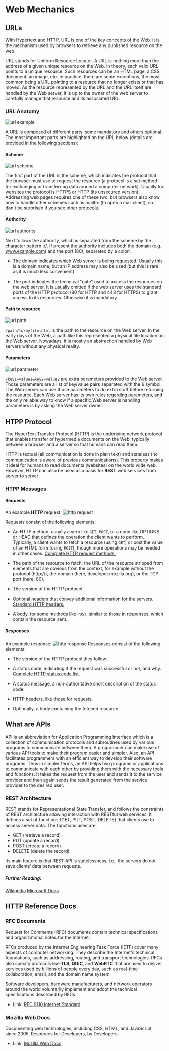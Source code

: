 # Web Mechanics 

## URLs

With Hypertext and HTTP, URL is one of the key concepts of the Web. It is the mechanism used by browsers to retrieve any published resource on the web.

URL stands for Uniform Resource Locator. A URL is nothing more than the address of a given unique resource on the Web. In theory, each valid URL points to a unique resource. Such resources can be an HTML page, a CSS document, an image, etc. In practice, there are some exceptions, the most common being a URL pointing to a resource that no longer exists or that has moved. As the resource represented by the URL and the URL itself are handled by the Web server, it is up to the owner of the web server to carefully manage that resource and its associated URL.

### URL Anatomy

![url example](./Docs/url.png)

A URL is composed of different parts, some mandatory and others optional. The most important parts are highlighted on the URL below (details are provided in the following sections):

#### Scheme

![url scheme](./Docs/url_scheme.png)

The first part of the URL is the scheme, which indicates the protocol that the browser must use to request the resource (a protocol is a set method for exchanging or transferring data around a computer network). Usually for websites the protocol is HTTPS or HTTP (its unsecured version). Addressing web pages requires one of these two, but browsers also know how to handle other schemes such as mailto: (to open a mail client), so don't be surprised if you see other protocols.
#### Authority

![url authority](./Docs/url_authority.png)

Next follows the authority, which is separated from the scheme by the character pattern ://. If present the authority includes both the domain (e.g. www.example.com) and the port (80), separated by a colon:

- The domain indicates which Web server is being requested. Usually this is a domain name, but an IP address may also be used (but this is rare as it is much less convenient).

- The port indicates the technical "gate" used to access the resources on the web server. It is usually omitted if the web server uses the standard ports of the HTTP protocol (80 for HTTP and 443 for HTTPS) to grant access to its resources. Otherwise it is mandatory.

#### Path to resource

![url path](./Docs/url_path.png)

`/path/to/myfile.html` is the path to the resource on the Web server. In the early days of the Web, a path like this represented a physical file location on the Web server. Nowadays, it is mostly an abstraction handled by Web servers without any physical reality.
#### Parameters

![url parameter](./Docs/url_parameter.png)

`?key1=value1&key2=value2` are extra parameters provided to the Web server. Those parameters are a list of key/value pairs separated with the & symbol. The Web server can use those parameters to do extra stuff before returning the resource. Each Web server has its own rules regarding parameters, and the only reliable way to know if a specific Web server is handling parameters is by asking the Web server owner.

## HTPP Protocol

The HyperText Transfer Protocol (HTTP) is the underlying network protocol that enables transfer of hypermedia documents on the Web, typically between a browser and a server so that humans can read them.

HTTP is textual (all communication is done in plain text) and stateless (no communication is aware of previous communications). This property makes it ideal for humans to read documents (websites) on the world wide web. However, HTTP can also be used as a basis for **REST** web services from server to server

### HTPP Messages

#### Requests

An example **HTTP** request: 
![http request](./Docs/http_request.png)

Requests consist of the following elements:

 - An HTTP method, usually a verb like `GET`, `POST`, or a noun like OPTIONS or HEAD that defines the operation the client wants to perform. Typically, a client wants to fetch a resource (using `GET`) or post the value of an HTML form (using `POST`), though more operations may be needed in other cases. [Complete HTTP request methods.](https://developer.mozilla.org/en-US/docs/Web/HTTP/Methods)
 
- The path of the resource to fetch; the URL of the resource stripped from elements that are obvious from the context, for example without the protocol (http://), the domain (here, developer.mozilla.org), or the TCP port (here, 80).

- The version of the HTTP protocol.

- Optional headers that convey additional information for the servers. [Standard HTTP headers.](https://developer.mozilla.org/en-US/docs/Web/HTTP/Headers)

- A body, for some methods like `POST`, similar to those in responses, which contain the resource sent.

##### Responses

An example response:
![http response](./Docs/http_response.png)
Responses consist of the following elements:

- The version of the HTTP protocol they follow.

- A status code, indicating if the request was successful or not, and why. [Complete HTTP status code list](https://developer.mozilla.org/en-US/docs/Web/HTTP/Status).

- A status message, a non-authoritative short description of the status code.

- HTTP headers, like those for requests.

- Optionally, a body containing the fetched resource.
	
## What are APIs

API is an abbreviation for Application Programming Interface which is a collection of communication protocols and subroutines used by various programs to communicate between them. A programmer can make use of various API tools to make their program easier and simpler. Also, an API facilitates programmers with an efficient way to develop their software programs. Thus in simpler terms, an API helps two programs or applications to communicate with each other by providing them with the necessary tools and functions. It takes the request from the user and sends it to the service provider and then again sends the result generated from the service provider to the desired user. 

### REST Architecture

REST stands for Representational State Transfer, and follows the constraints of REST architecture allowing interaction with RESTful web services. It defines a set of functions (GET, PUT, POST, DELETE) that clients use to access server data. The functions used are:

- GET (retrieve a record)
- PUT (update a record)
- POST (create a record)
- DELETE (delete the record)

Its main feature is that REST API is statelessness, i.e., the servers do not save clients’ data between requests. 

##### Further Reading:

[Wikipedia](https://en.wikipedia.org/wiki/REST)
[Microsoft Docs](https://learn.microsoft.com/en-us/azure/architecture/best-practices/api-design)

## HTTP Reference Docs

### RFC Documents

Request for Comments (RFC) documents contain technical specifications and organizational notes for the Internet.

RFCs produced by the Internet Engineering Task Force (IETF) cover many aspects of computer networking. They describe the Internet's technical foundations, such as addressing, routing, and transport technologies. RFCs also specify protocols like **TLS**, **QUIC**, and **WebRTC** that are used to deliver services used by billions of people every day, such as real-time collaboration, email, and the domain name system.

Software developers, hardware manufacturers, and network operators around the world voluntarily implement and adopt the technical specifications described by RFCs.

- Link: [RFC 9110 Internet Standard](https://httpwg.org/specs/rfc9110.html#top)

### Mozilla Web Docs 

Documenting web technologies, including CSS, HTML, and JavaScript, since 2005. Resources for Developers, by Developers.

- Link: [Mozilla Web Docs](https://developer.mozilla.org/en-US/)